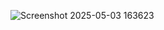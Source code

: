 ![Screenshot 2025-05-03 163623](https://github.com/user-attachments/assets/731b401a-a99d-4b6d-9acd-08a98060b4fb)
